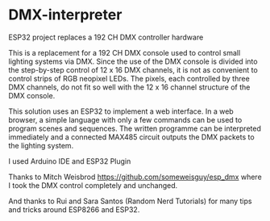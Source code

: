 # DMX-interpreter
ESP32 project replaces a 192 CH DMX controller hardware

This is a replacement for a 192 CH DMX console used to control small lighting systems via DMX. Since the use of the DMX console is divided into the step-by-step control of 12 x 16 DMX channels, it is not as convenient to control strips of RGB neopixel LEDs. The pixels, each controlled by three DMX channels, do not fit so well with the 12 x 16 channel structure of the DMX console.

This solution uses an ESP32 to implement a web interface. In a web browser, a simple language with only a few commands can be used to program scenes and sequences. The written programme can be interpreted immediately and a connected MAX485 circuit outputs the DMX packets to the lighting system.

I used Arduino IDE and ESP32 Plugin

Thanks to Mitch Weisbrod
https://github.com/someweisguy/esp_dmx
where I took the DMX control completely and unchanged.

And thanks to Rui and Sara Santos (Random Nerd Tutorials) for many tips and tricks around ESP8266 and ESP32.
